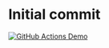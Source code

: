 # Initial commit
[![GitHub Actions Demo](https://github.com/hetmanskyi-cloud/Learning/actions/workflows/github-actions-demo.yml/badge.svg?branch=main)](https://github.com/hetmanskyi-cloud/Learning/actions/workflows/github-actions-demo.yml)
